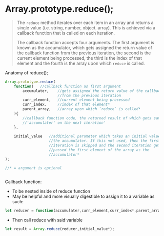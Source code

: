 # Array.prototype.reduce();

>The `reduce` method iterates over each item in an array and returns a single value (i.e. string, number, object, array). This is achieved via a callback function that is called on each iteration.
>
>The callback function accepts four arguments. The first argument is known as the accumulator, which gets assigned the return value of the callback function from the previous iteration, the second is the current element being processed, the third is the index of that element and the fourth is the array upon which `reduce` is called.

		
Anatomy of reduce();
```javascript
Array.prototype.reduce(
	function(	//callback function as first argument
		accumulater, 	//gets assigned the return value of the callback function
						//from the previous iteration
		curr_element, 	//current element being processed
		curr_index, 	//index of that element*
		parent_array, 	//array upon which `reduce` is called*
	){
		//callback function code, the returned result of which gets saved to
		//'accumulater' on the next iteration'
	},
	
	initial_value 	//additional parameter which takes an initial value for
					//the accumulator. If this not used, then the first
					//iteration is skipped and the second iteration gets 
					//passed the first element of the array as the 
					//accumulator*
);

//* = argument is optional
	
```

Callback function: 
- To be nested inside of reduce function
- May be helpful and more visually digestible to assign it to a variable as such:
```javascript		
let reducer = function(accumulater,curr_element,curr_index*,parent_array*);
```

- Then call reduce with said variable
```javascript
let result = Array.reduce(reducer,initial_value*);
```
